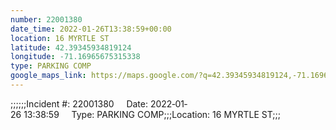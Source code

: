 ```yaml
---
number: 22001380
date_time: 2022-01-26T13:38:59+00:00
location: 16 MYRTLE ST
latitude: 42.39345934819124
longitude: -71.16965675315338
type: PARKING COMP
google_maps_link: https://maps.google.com/?q=42.39345934819124,-71.16965675315338
---
```


;;;;;;Incident #: 22001380     Date: 2022‐01‐26 13:38:59     Type: PARKING COMP;;;Location: 16 MYRTLE ST;;;

